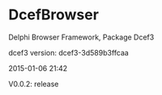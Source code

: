 DcefBrowser
======

Delphi Browser Framework, Package Dcef3
  
  dcef3 version: dcef3-3d589b3ffcaa


2015-01-06 21:42
  
  V0.0.2: release
